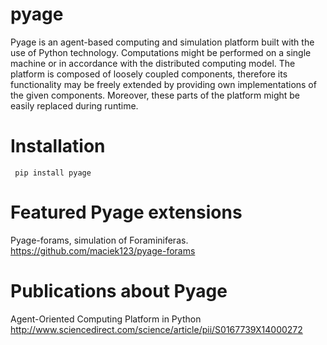 pyage
=====
Pyage is an agent-based computing and simulation platform built with the use of Python technology. Computations might be performed on a single machine or in accordance with the distributed computing model. The platform is composed of loosely coupled components, therefore its functionality may be freely extended by providing own implementations of the given components. Moreover, these parts of the platform might be easily replaced during runtime.


Installation
====
```
 pip install pyage 
 ```

Featured Pyage extensions
====
Pyage-forams, simulation of Foraminiferas. 
<https://github.com/maciek123/pyage-forams>

Publications about Pyage
====
Agent-Oriented Computing Platform in Python
<http://www.sciencedirect.com/science/article/pii/S0167739X14000272>
